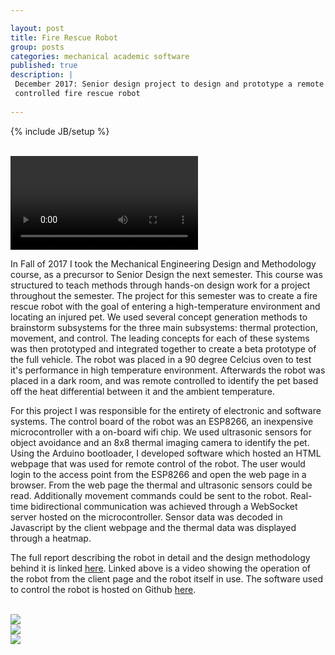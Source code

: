 ```yaml
---

layout: post
title: Fire Rescue Robot 
group: posts
categories: mechanical academic software
published: true
description: |
 December 2017: Senior design project to design and prototype a remote
 controlled fire rescue robot
 
---
```

{% include JB/setup %}

<!--
<br>
<img class="img-responsive center-block" style="max-width: 75%" src="/assets/img/back right view.png">
<br>
-->
<br>
<video class="img-responsive center-block" style="max-width: 75%"  src="/assets/img/fire-rescue.webm" autoplay loop>
Sorry, your browser doesn't support embedded videos, 
but don't worry, you can <a href="/assets/img/fire-rescue.webm">download it</a>
and watch it with your favorite video player!
</video>
<br>

In Fall of 2017 I took the Mechanical Engineering Design and Methodology course,
as a precursor to Senior Design the next semester. This course was structured to
teach methods through hands-on design work for a project throughout the
semester. The project for this semester was to create a fire rescue robot with
the goal of entering a high-temperature environment and locating an injured
pet. We used several concept generation methods to brainstorm subsystems for the
three main subsystems: thermal protection, movement, and control. The leading
concepts for each of these systems was then prototyped and integrated together
to create a beta prototype of the full vehicle. The robot was placed in a 90
degree Celcius oven to test it's performance in high temperature environment.
Afterwards the robot was placed in a dark room, and was remote controlled to
identify the pet based off the heat differential between it and the ambient
temperature.

For this project I was responsible for the entirety of electronic and software
systems. The control board of the robot was an ESP8266, an inexpensive
microcontroller with a on-board wifi chip. We used ultrasonic sensors for object
avoidance and an 8x8 thermal imaging camera to identify the pet. Using the
Arduino bootloader, I developed software which hosted an HTML webpage that was
used for remote control of the robot. The user would login to the access point
from the ESP8266 and open the web page in a browser. From the web page the
thermal and ultrasonic sensors could be read. Additionally movement commands
could be sent to the robot. Real-time bidirectional communication was achieved
through a WebSocket server hosted on the microcontroller. Sensor data was
decoded in Javascript by the client webpage and the thermal data was displayed
through a heatmap. 

The full report describing the robot in detail and the design methodology behind
it is linked [here](/assets/img/ME_366J_Final-Report.pdf).
Linked above is a video showing the operation of the
robot from the client page and the robot itself in use. The software used to
control the robot is hosted on Github
[here](https://github.com/josephvoss/ME-366J_Fire-Rescue/).

<br>
<img class="img-responsive center-block" style="max-width: 75%" src="/assets/img/IMG_20180228_210610.jpg">
<br>
<img class="img-responsive center-block" style="max-width: 75%" src="/assets/img/IMG_20180228_210401.jpg">
<br>
<img class="img-responsive center-block" style="max-width: 75%" src="/assets/img/IMG_20180228_210450.jpg">


<!--
<br>
<img class="img-responsive center-block" src="/assets/img/Full_car.jpg">
<br>
-->
